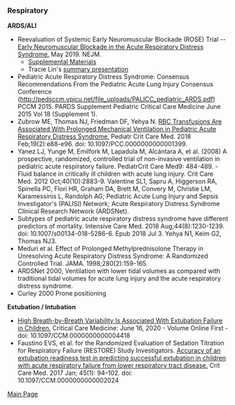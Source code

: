 ### Respiratory

<b>ARDS/ALI</b>
- Reevaluation of Systemic Early Neuromuscular Blockade (ROSE) Trial -- <a href = "ROSE_EarlyNMB_ARDS_NEJMoa1901686.pdf"> Early Neuromuscular Blockade in the Acute Respiratory Distress Syndrome.</a> May 2019. NEJM.
    - <a href="ROSE2019%20-%20Supplement.pdf">Supplemental Materials </a>
    - Tracie Lin's <a href="ROSE_NEJM2019_TLin_190531.pdf"> summary presentation</a>
- Pediatric Acute Respiratory Distress Syndrome: Consensus Recommendations From the Pediatric Acute Lung Injury Consensus Conference (http://pedsccm.vpicu.net/file_uploads/PALICC_pediatric_ARDS.pdf) PCCM 2015.
PARDS Supplement Pediatric Critical Care Medicine June 2015 Vol 18 (Supplement 1).
- Zubrow ME, Thomas NJ, Friedman DF, Yehya N. <a href="https://www.ncbi.nlm.nih.gov/pubmed/29194281">RBC Transfusions Are Associated With Prolonged Mechanical Ventilation in Pediatric Acute Respiratory Distress Syndrome.</a> Pediatr Crit Care Med. 2018 Feb;19(2):e88-e96. doi: 10.1097/PCC.0000000000001399.
- Yanez LJ, Yunge M, Emilfork M, Lapadula M, Alcántara A, et al. (2008) A prospective, randomized, controlled trial of non-invasive ventilation in pediatric acute respiratory failure. PediatrCrit Care Med9: 484-489.
-Fluid balance in critically ill children with acute lung injury. Crit Care Med. 2012 Oct;40(10):2883-9. Valentine SL1, Sapru A, Higgerson RA, Spinella PC, Flori HR, Graham DA, Brett M, Convery M, Christie LM, Karamessinis L, Randolph AG; Pediatric Acute Lung Injury and Sepsis Investigator's (PALISI) Network; Acute Respiratory Distress Syndrome Clinical Research Network (ARDSNet).
- Subtypes of pediatric acute respiratory distress syndrome have different predictors of mortality. Intensive Care Med. 2018 Aug;44(8):1230-1239. doi: 10.1007/s00134-018-5286-6. Epub 2018 Jul 3. Yehya N1, Keim G2, Thomas NJ3.
- Meduri et al. Effect of Prolonged Methylprednisolone Therapy in Unresolving Acute Respiratory Distress Syndrome: A Randomized Controlled Trial. JAMA. 1998;280(2):159-165. 
- ARDSNet 2000, Ventilation with lower tidal volumes as compared with traditional tidal volumes for acute lung injury and the acute respiratory distress syndrome.
- Curley 2000 Prone positioning

<b>Extubation / Intubation</b>
- <a href="https://journals.lww.com/ccmjournal/Abstract/9000/High_Breath_by_Breath_Variability_Is_Associated.95621.aspx">High Breath-by-Breath Variability Is Associated With Extubation Failure in Children.</a> Critical Care Medicine: June 16, 2020 - Volume Online First - doi: 10.1097/CCM.0000000000004418
- Faustino EVS, et al. for the Randomized Evaluation of Sedation Titration for Respiratory Failure (RESTORE) Study Investigators. <a href="https://www.ncbi.nlm.nih.gov/pmc/articles/PMC5541896/"> Accuracy of an extubation readiness test in predicting successful extubation in children with acute respiratory failure from lower respiratory tract disease.</a> Crit Care Med. 2017 Jan; 45(1): 94–102. doi: 10.1097/CCM.0000000000002024

<a href = "https://tracielin.github.io/PICU_Resources/index"> Main Page </a>
